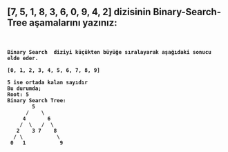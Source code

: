 ## <strong> [7, 5, 1, 8, 3, 6, 0, 9, 4, 2] dizisinin Binary-Search-Tree aşamalarını yazınız:
<br>

```
Binary Search  diziyi küçükten büyüğe sıralayarak aşağıdaki sonucu elde eder.

[0, 1, 2, 3, 4, 5, 6, 7, 8, 9]

5 ise ortada kalan sayıdır
Bu durumda;
Root: 5
Binary Search Tree: 
        5
      /    \
     4       6 
    /  \   /  \
   2    3 7    8
  / \           \
 0   1           9

```